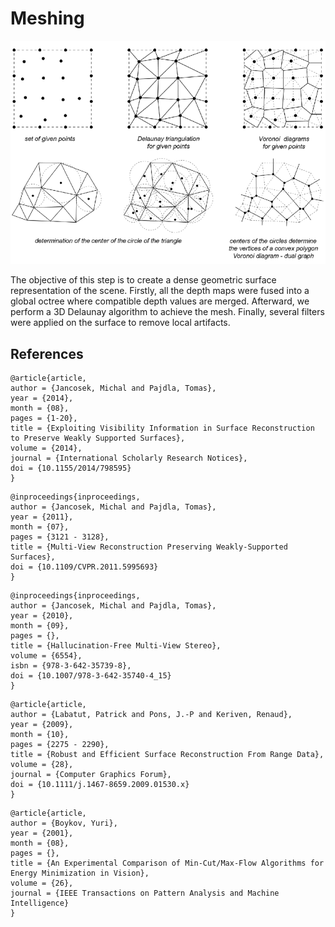 # Meshing

![](.gitbook/assets/delaunay-triangulation-and-voronoi-diagram-divisions-also-represent-a-dual-graph.png)

The objective of this step is to create a dense geometric surface representation of the scene. Firstly, all the depth maps were fused into a global octree where compatible depth values are merged. Afterward, we perform a 3D Delaunay algorithm to achieve the mesh. Finally, several filters were applied on the surface to remove local artifacts.

## References

```text
@article{article,
author = {Jancosek, Michal and Pajdla, Tomas},
year = {2014},
month = {08},
pages = {1-20},
title = {Exploiting Visibility Information in Surface Reconstruction to Preserve Weakly Supported Surfaces},
volume = {2014},
journal = {International Scholarly Research Notices},
doi = {10.1155/2014/798595}
}
```

```text
@inproceedings{inproceedings,
author = {Jancosek, Michal and Pajdla, Tomas},
year = {2011},
month = {07},
pages = {3121 - 3128},
title = {Multi-View Reconstruction Preserving Weakly-Supported Surfaces},
doi = {10.1109/CVPR.2011.5995693}
}
```

```text
@inproceedings{inproceedings,
author = {Jancosek, Michal and Pajdla, Tomas},
year = {2010},
month = {09},
pages = {},
title = {Hallucination-Free Multi-View Stereo},
volume = {6554},
isbn = {978-3-642-35739-8},
doi = {10.1007/978-3-642-35740-4_15}
}
```

```text
@article{article,
author = {Labatut, Patrick and Pons, J.‐P and Keriven, Renaud},
year = {2009},
month = {10},
pages = {2275 - 2290},
title = {Robust and Efficient Surface Reconstruction From Range Data},
volume = {28},
journal = {Computer Graphics Forum},
doi = {10.1111/j.1467-8659.2009.01530.x}
}
```

```text
@article{article,
author = {Boykov, Yuri},
year = {2001},
month = {08},
pages = {},
title = {An Experimental Comparison of Min-Cut/Max-Flow Algorithms for Energy Minimization in Vision},
volume = {26},
journal = {IEEE Transactions on Pattern Analysis and Machine Intelligence}
}
```

